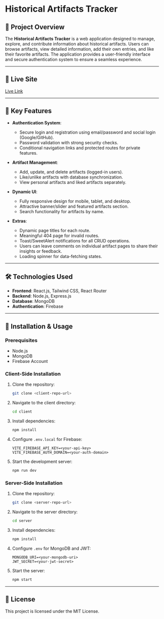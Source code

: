 # Historical Artifacts Tracker

## 🌟 Project Overview  
The **Historical Artifacts Tracker** is a web application designed to manage, explore, and contribute information about historical artifacts. Users can browse artifacts, view detailed information, add their own entries, and like their favorite artifacts. The application provides a user-friendly interface and secure authentication system to ensure a seamless experience.

---

## 🚀 Live Site  
[Live Link](#)  

---

## 🎯 Key Features  
- **Authentication System**: 
  - Secure login and registration using email/password and social login (Google/GitHub).  
  - Password validation with strong security checks.  
  - Conditional navigation links and protected routes for private features.  

- **Artifact Management**:  
  - Add, update, and delete artifacts (logged-in users).  
  - Like/unlike artifacts with database synchronization.  
  - View personal artifacts and liked artifacts separately.  

- **Dynamic UI**:  
  - Fully responsive design for mobile, tablet, and desktop.  
  - Attractive banner/slider and featured artifacts section.  
  - Search functionality for artifacts by name.  

- **Extras**:  
  - Dynamic page titles for each route.  
  - Meaningful 404 page for invalid routes.  
  - Toast/SweetAlert notifications for all CRUD operations.
  -  Users can leave comments on individual artifact pages to share their insights or feedback.
  - Loading spinner for data-fetching states.  

<!-- ---

## 🖼️ Screenshots  
**(Include screenshots of key pages, such as the Home page, Add Artifact page, Artifact Details page, etc.)** -->

---

## 🛠️ Technologies Used  
- **Frontend**: React.js, Tailwind CSS, React Router  
- **Backend**: Node.js, Express.js  
- **Database**: MongoDB  
- **Authentication**: Firebase 

---


## 📖 Installation & Usage  
### Prerequisites  
- Node.js  
- MongoDB  
- Firebase Account  

### Client-Side Installation  
1. Clone the repository:  
   ```bash
   git clone <client-repo-url>
   ```
2. Navigate to the client directory:  
   ```bash
   cd client
   ```
3. Install dependencies:  
   ```bash
   npm install
   ```
4. Configure `.env.local` for Firebase:  
   ```env
   VITE_FIREBASE_API_KEY=<your-api-key>
   VITE_FIREBASE_AUTH_DOMAIN=<your-auth-domain>
   ```
5. Start the development server:  
   ```bash
   npm run dev
   ```

### Server-Side Installation  
1. Clone the repository:  
   ```bash
   git clone <server-repo-url>
   ```
2. Navigate to the server directory:  
   ```bash
   cd server
   ```
3. Install dependencies:  
   ```bash
   npm install
   ```
4. Configure `.env` for MongoDB and JWT:  
   ```env
   MONGODB_URI=<your-mongodb-uri>
   JWT_SECRET=<your-jwt-secret>
   ```
5. Start the server:  
   ```bash
   npm start
   ```

---





## 📜 License  
This project is licensed under the MIT License.
